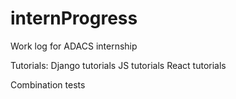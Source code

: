 # internProgress

Work log for ADACS internship

Tutorials:
Django tutorials
JS tutorials
React tutorials

Combination tests

